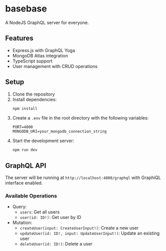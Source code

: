 # basebase

A NodeJS GraphQL server for everyone.

## Features

- Express.js with GraphQL Yoga
- MongoDB Atlas integration
- TypeScript support
- User management with CRUD operations

## Setup

1. Clone the repository
2. Install dependencies:
   ```bash
   npm install
   ```
3. Create a `.env` file in the root directory with the following variables:
   ```
   PORT=4000
   MONGODB_URI=your_mongodb_connection_string
   ```
4. Start the development server:
   ```bash
   npm run dev
   ```

## GraphQL API

The server will be running at `http://localhost:4000/graphql` with GraphiQL interface enabled.

### Available Operations

- Query:
  - `users`: Get all users
  - `user(id: ID!)`: Get user by ID
- Mutation:
  - `createUser(input: CreateUserInput!)`: Create a new user
  - `updateUser(id: ID!, input: UpdateUserInput!)`: Update an existing user
  - `deleteUser(id: ID!)`: Delete a user
